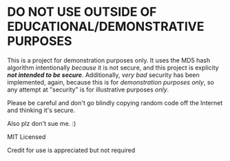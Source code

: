 # DO NOT USE OUTSIDE OF EDUCATIONAL/DEMONSTRATIVE PURPOSES

This is a project for demonstration purposes only. It uses the MD5 hash algorithm intentionally *because* it is not secure, and this project is explicity ***not intended to be secure***. Additionally, *very bad* security has been implemented, again, because this is for *demonstration purposes only*, so any attempt at "security" is for illustrative purposes *only*.

Please be careful and don't go blindly copying random code off the Internet and thinking it's secure.

Also plz don't sue me. :)

MIT Licensed

Credit for use is appreciated but not required
